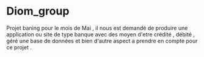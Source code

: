 # Diom_group
Projet baning pour le mois de Mai , il nous est demandé de produire une application ou site de type banque avec des moyen d'etre crédité , débité , géré une base de données et bien d'autre aspect a prendre en compte pour ce projet .
